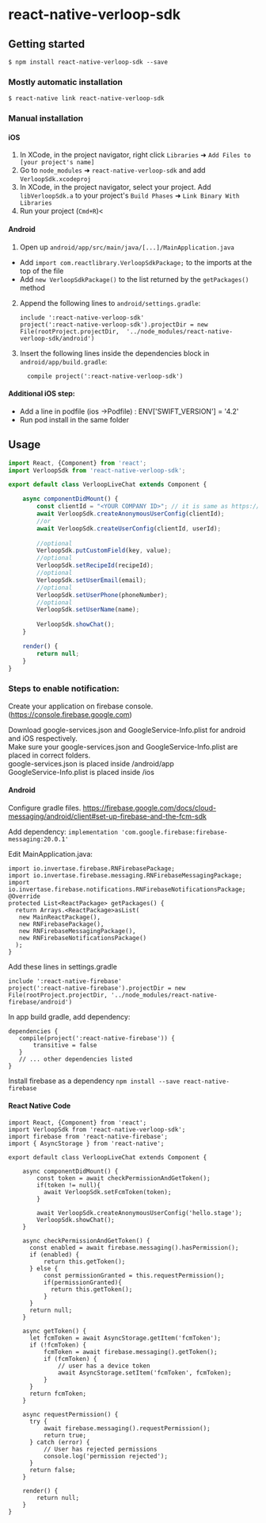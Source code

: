 # react-native-verloop-sdk

## Getting started

`$ npm install react-native-verloop-sdk --save`

### Mostly automatic installation

`$ react-native link react-native-verloop-sdk`

### Manual installation


#### iOS

1. In XCode, in the project navigator, right click `Libraries` ➜ `Add Files to [your project's name]`
2. Go to `node_modules` ➜ `react-native-verloop-sdk` and add `VerloopSdk.xcodeproj`
3. In XCode, in the project navigator, select your project. Add `libVerloopSdk.a` to your project's `Build Phases` ➜ `Link Binary With Libraries`
4. Run your project (`Cmd+R`)<

#### Android

1. Open up `android/app/src/main/java/[...]/MainApplication.java`
  - Add `import com.reactlibrary.VerloopSdkPackage;` to the imports at the top of the file
  - Add `new VerloopSdkPackage()` to the list returned by the `getPackages()` method
2. Append the following lines to `android/settings.gradle`:
  	```
  	include ':react-native-verloop-sdk'
  	project(':react-native-verloop-sdk').projectDir = new File(rootProject.projectDir, 	'../node_modules/react-native-verloop-sdk/android')
  	```
3. Insert the following lines inside the dependencies block in `android/app/build.gradle`:
  	```
      compile project(':react-native-verloop-sdk')
  	```

#### Additional iOS step:

* Add a line in podfile (ios ->Podfile) : ENV['SWIFT_VERSION'] = '4.2'
* Run pod install in the same folder

## Usage
```javascript
import React, {Component} from 'react';
import VerloopSdk from 'react-native-verloop-sdk';

export default class VerloopLiveChat extends Component {

    async componentDidMount() {
        const clientId = "<YOUR COMPANY ID>"; // it is same as https://<YOUR COMPANY ID>.verloop.io
        await VerloopSdk.createAnonymousUserConfig(clientId);
        //or
        await VerloopSdk.createUserConfig(clientId, userId);
        
        //optional
        VerloopSdk.putCustomField(key, value);
        //optional
        VerloopSdk.setRecipeId(recipeId);
        //optional
        VerloopSdk.setUserEmail(email);
        //optional
        VerloopSdk.setUserPhone(phoneNumber);
        //optional
        VerloopSdk.setUserName(name);
        
        VerloopSdk.showChat();
    }

    render() {
        return null;
    }
}
```

### Steps to enable notification:

Create your application on firebase console. (https://console.firebase.google.com)

Download google-services.json and GoogleService-Info.plist for android and iOS respectively.\
Make sure your google-services.json and GoogleService-Info.plist are placed in correct folders.\
google-services.json is placed inside <YOUR-PROJECT>/android/app\
GoogleService-Info.plist is placed inside <YOUR-PROJECT>/ios
  
#### Android
Configure gradle files. https://firebase.google.com/docs/cloud-messaging/android/client#set-up-firebase-and-the-fcm-sdk

Add dependency:
`implementation 'com.google.firebase:firebase-messaging:20.0.1'`

Edit MainApplication.java:
```
import io.invertase.firebase.RNFirebasePackage;
import io.invertase.firebase.messaging.RNFirebaseMessagingPackage;                       
import io.invertase.firebase.notifications.RNFirebaseNotificationsPackage;
@Override
protected List<ReactPackage> getPackages() {
  return Arrays.<ReactPackage>asList(
   new MainReactPackage(),
   new RNFirebasePackage(),
   new RNFirebaseMessagingPackage(),
   new RNFirebaseNotificationsPackage()
  );                               
}
```

Add these lines in settings.gradle
```
include ':react-native-firebase'                       
project(':react-native-firebase').projectDir = new File(rootProject.projectDir, '../node_modules/react-native-firebase/android')
```
In app build gradle, add dependency:
```
dependencies {
   compile(project(':react-native-firebase')) {   
       transitive = false
   }
   // ... other dependencies listed
}
```

Install firebase as a dependency
`npm install --save react-native-firebase`

#### React Native Code
```
import React, {Component} from 'react';
import VerloopSdk from 'react-native-verloop-sdk';
import firebase from 'react-native-firebase';
import { AsyncStorage } from 'react-native';

export default class VerloopLiveChat extends Component {

    async componentDidMount() {
        const token = await checkPermissionAndGetToken();
        if(token != null){
          await VerloopSdk.setFcmToken(token);
        }
          
        await VerloopSdk.createAnonymousUserConfig('hello.stage');
        VerloopSdk.showChat();
    }
   
    async checkPermissionAndGetToken() {
      const enabled = await firebase.messaging().hasPermission();
      if (enabled) {
          return this.getToken();
      } else {
          const permissionGranted = this.requestPermission();
          if(permissionGranted){
            return this.getToken();
          }
      }
      return null;
    }
    
    async getToken() {
      let fcmToken = await AsyncStorage.getItem('fcmToken');
      if (!fcmToken) {
          fcmToken = await firebase.messaging().getToken();
          if (fcmToken) {
              // user has a device token
              await AsyncStorage.setItem('fcmToken', fcmToken);
          }
      }
      return fcmToken;
    }

    async requestPermission() {
      try {
          await firebase.messaging().requestPermission();
          return true;
      } catch (error) {
          // User has rejected permissions
          console.log('permission rejected');
      }
      return false;
    }

    render() {
        return null;
    }
}
```

